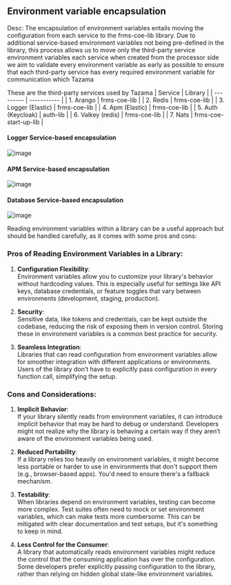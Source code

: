 ## Environment variable encapsulation

Desc: The encapsulation of environment variables entails moving the configuration from each service to the frms-coe-lib library. Due to additional service-based environment variables not being pre-defined in the library, this process allows us to move only the third-party service environment variables
each service when created from the processor side we aim to validate every environment variable as early as possible to ensure that each third-party service has every required environment variable for communication which Tazama

These are the third-party services used by Tazama
| Service | Library |
| --------- | ----------- |
| 1. Arango | frms-coe-lib |
| 2. Redis | frms-coe-lib |
| 3. Logger (Elastic) | frms-coe-lib |
| 4. Apm (Elastic) | frms-coe-lib |
| 5. Auth (Keycloak) | auth-lib |
| 6. Valkey (redis) | frms-coe-lib |
| 7. Nats | frms-coe-start-up-lib |


#### Logger Service-based encapsulation
![image](https://github.com/user-attachments/assets/80d4cd8f-50da-4a39-a2d3-3808b898822e)

#### APM Service-based encapsulation
![image](https://github.com/user-attachments/assets/d3ae6b64-5d13-4035-9c20-aeacca6117d9)

#### Database Service-based encapsulation
![image](https://github.com/user-attachments/assets/bc99ddd8-1738-4198-82dd-4e874a17ed84)



Reading environment variables within a library can be a useful approach but should be handled carefully, as it comes with some pros and cons:

### **Pros of Reading Environment Variables in a Library:**

1. **Configuration Flexibility**:  
   Environment variables allow you to customize your library's behavior without hardcoding values. This is especially useful for settings like API keys, database credentials, or feature toggles that vary between environments (development, staging, production).

2. **Security**:  
   Sensitive data, like tokens and credentials, can be kept outside the codebase, reducing the risk of exposing them in version control. Storing these in environment variables is a common best practice for security.

3. **Seamless Integration**:  
   Libraries that can read configuration from environment variables allow for smoother integration with different applications or environments. Users of the library don’t have to explicitly pass configuration in every function call, simplifying the setup.

### **Cons and Considerations:**

1. **Implicit Behavior**:  
   If your library silently reads from environment variables, it can introduce implicit behavior that may be hard to debug or understand. Developers might not realize why the library is behaving a certain way if they aren’t aware of the environment variables being used.

2. **Reduced Portability**:  
   If a library relies too heavily on environment variables, it might become less portable or harder to use in environments that don't support them (e.g., browser-based apps). You'd need to ensure there's a fallback mechanism.

3. **Testability**:  
   When libraries depend on environment variables, testing can become more complex. Test suites often need to mock or set environment variables, which can make tests more cumbersome. This can be mitigated with clear documentation and test setups, but it's something to keep in mind.

4. **Less Control for the Consumer**:  
   A library that automatically reads environment variables might reduce the control that the consuming application has over the configuration. Some developers prefer explicitly passing configuration to the library, rather than relying on hidden global state-like environment variables.
